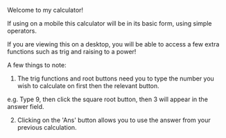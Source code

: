 Welcome to my calculator!

If using on a mobile this calculator will be in its basic form, using simple operators.

If you are viewing this on a desktop, you will be able to access a few extra functions such as trig and raising to a power!

A few things to note:

1. The trig functions and root buttons need you to type the number you wish to calculate on first then the relevant button.

e.g. Type 9, then click the square root button, then 3 will appear in the answer field.

2. Clicking on the 'Ans' button allows you to use the answer from your previous calculation.